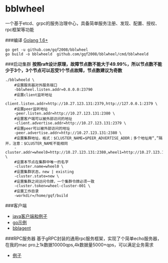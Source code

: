 # bblwheel
一个基于etcd、grpc的服务治理中心，具备简单服务注册、发现、配置、授权、rpc框架等功能

###编译
[Golang 1.6+](https://golang.org/dl/)
	
	go get -u github.com/gqf2008/bblwheel
	go build -o bblwheeld  github.com/gqf2008/bblwheel/cmd/bblwheeld

###启动集群
**按照raft设计原理，故障节点数不能大于49.99%，所以节点数不能少于3个，3个节点可以忍受1个节点故障，节点数建议为奇数**
	
	./bblwheeld \
		#设置服务器对外服务端口
	    -bblwheel.listen.addr=0.0.0.0:23790
		#设置client监听地址
		-client.listen.addr=http://10.27.123.131:2379,http://127.0.0.1:2379 \
		#设置peer监听地址
		-peer.listen.addr=http://10.27.123.131:2380 \
		#设置客户端可以被外部访问的地址
		-client.advertise.addr=http://10.27.123.131:2379 \
		#设置peer可以被外部访问的地址
		-peer.advertise.addr=http://10.27.123.131:2380 \
		#设置集群地址，格式：$CLUSTER_NAME=$PEER_ADVERTISE_ADDR；多个地址用“,”隔开，注意：$CLUSTER_NAME不能相同
		-cluster.addr=wheel0=http://10.27.123.131:2380,wheel1=http://10.27.123.161:2380 \
		#设置本节点在集群中唯一的名字
		-cluster.name=wheel0 \
		#设置集群状态，new | existing
		-cluster.state=new \
		#设置集群之间访问令牌，一个集群令牌必须一致
		-cluster.token=wheel-cluster-001 \
		#设置工作目录
		-workdir=/home/gqf/build

###客户端
- [java客户端和例子](https://github.com/gqf2008/bblwheel-java)
- [go示例](https://github.com/gqf2008/bblwheel/tree/master/example)
- [bblagent](https://github.com/gqf2008/bblwheel/tree/master/cmd/bblagent)


###RPC服务器
基于gRPC封装的通用rpc服务框架，实现了个简单echo服务器，在我的mac pro上1k数据10000qps,4k数据量5000+qps，可以满足业务需求
- [例子](https://github.com/gqf2008/bblwheel/tree/master/example/server)